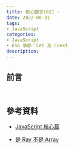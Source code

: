 ```yaml
---
title: 核心觀念(62) - 
date: 2022-08-31
tags:
- JavaScript
categories:
- JavaScript
- ES6 章節：Let 及 Const
description:
---
```


## 前言


## 



```javascript


```




## 參考資料
- [JavaScript 核心篇](https://www.hexschool.com/courses/js-core.html)

- [是 Ray 不是 Array](https://israynotarray.com/javascript/20210613/3976972527/)